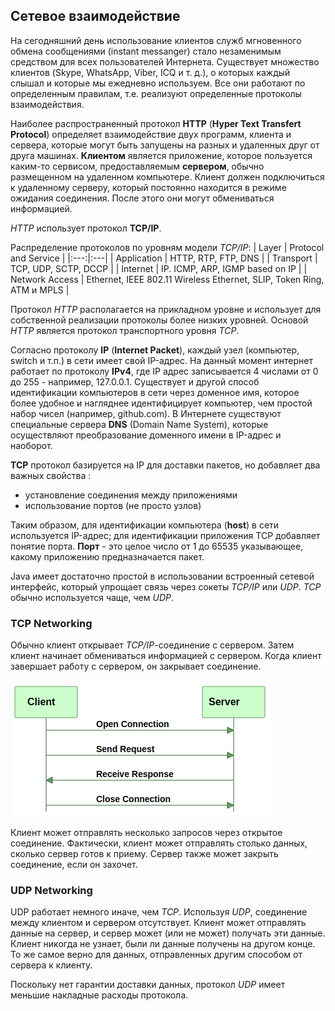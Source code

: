 ## Сетевое взаимодействие
На сегодняшний день использование клиентов служб мгновенного обмена сообщениями (instant messanger) стало незаменимым средством для всех пользователей Интернета. Существует множество клиентов (Skype, WhatsApp, Viber, ICQ и т. д.), о которых каждый слышал и которые мы ежедневно используем. Все они работают по определенным правилам, т.е. реализуют определенные протоколы взаимодействия.

Наиболее распространенный протокол **HTTP** (**Hyper Text Transfert Protocol**) определяет взаимодействие двух программ, клиента и сервера, которые могут быть запущены на разных и удаленных друг от друга машинах. **Клиентом** является приложение, которое пользуется каким-то сервисом, предоставляемым **сервером**, обычно размещенном на удаленном компьютере. Клиент должен подключиться к удаленному серверу, который постоянно находится в режиме ожидания соединения. После этого они могут обмениваться информацией.

*HTTP* использует протокол **TCP/IP**.

Распределение протоколов по уровням модели *TCP/IP*:
| Layer | Protocol and Service |
|:---:|:---|
| Application |	HTTP, RTP, FTP, DNS |
| Transport | TCP, UDP, SCTP, DCCP |
| Internet |	IP. ICMP, ARP, IGMP based on IP |
| Network Access	| Ethernet, IEEE 802.11 Wireless Ethernet, SLIP, Token Ring, ATM и MPLS |

Протокол *HTTP* располагается на прикладном уровне и использует для собственной реализации протоколы более низких уровней. Основой *HTTP* является протокол транспортного уровня *TCP*.

Согласно протоколу **IP** (**Internet Packet**), каждый узел (компьютер, switch и т.п.) в сети имеет свой IP-адрес. На данный момент интернет работает по протоколу **IPv4**, где IP адрес записывается 4 числами от 0 до 255 - например, 127.0.0.1. Существует и другой способ идентификации компьютеров в сети через доменное имя, которое более удобное и нагляднее идентифицирует компьютер, чем простой набор чисел (например, github.com). В Интернете существуют специальные сервера **DNS** (Domain Name System), которые осуществляют преобразование доменного имени в IP-адрес и наоборот.

**TCP** протокол базируется на IP для доставки пакетов, но добавляет два важных свойства :
- установление соединения между приложениями
- использование портов (не просто узлов)

Таким образом, для идентификации компьютера (**host**) в сети используется IP-адрес; для идентификации приложения TCP добавляет понятие порта. **Порт** - это целое число от 1 до 65535 указывающее, какому приложению предназначается пакет.

Java имеет достаточно простой в использовании встроенный сетевой интерфейс, который упрощает связь через сокеты *TCP/IP* или *UDP*. *TCP* обычно используется чаще, чем *UDP*.


### TCP Networking
Обычно клиент открывает *TCP/IP*-соединение с сервером. Затем клиент начинает обмениваться информацией с сервером. Когда клиент завершает работу с сервером, он закрывает соединение.

![Java TCP Networking Basics](res/img/java-tcp-networking.png)

Клиент может отправлять несколько запросов через открытое соединение. Фактически, клиент может отправлять столько данных, сколько сервер готов к приему. Сервер также может закрыть соединение, если он захочет.


### UDP Networking
UDP работает немного иначе, чем *TCP*. Используя *UDP*, соединение между клиентом и сервером отсутствует. Клиент может отправлять данные на сервер, и сервер может (или не может) получать эти данные. Клиент никогда не узнает, были ли данные получены на другом конце. То же самое верно для данных, отправленных другим способом от сервера к клиенту.

Поскольку нет гарантии доставки данных, протокол *UDP* имеет меньшие накладные расходы протокола.